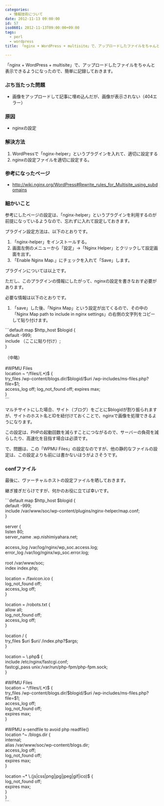 ```yaml
---
categories:
  - 情報技術について
date: 2012-11-13 09:00:00
id: 57
iso8601: 2012-11-13T09:00:00+09:00
tags:
  - perl
  - wordpress
title: 「nginx + WordPress + multisite」で、アップロードしたファイルをちゃんと表示できるようになった

---
```


<p>「nginx + WordPress + multisite」で、アップロードしたファイルをちゃんと表示できるようになったので、簡単に記録しておきます。</p> <h3>ぶち当たった問題</h3> <ul><li>画像をアップロードして記事に埋め込んだが、画像が表示されない（404エラー）</li></ul><h3>原因</h3> <ul><li>nginxの設定</li></ul><h3>解決方法</h3> <ol><li>WordPressで「nginx-helper」というプラグインを入れて、適切に設定する</li><li>nginxの設定ファイルを適切に設定する。</li></ol><h3>参考になったページ</h3> <ul><li><a href="http://wiki.nginx.org/WordPress#Rewrite_rules_for_Multisite_using_subdomains">http://wiki.nginx.org/WordPress#Rewrite_rules_for_Multisite_using_subdomains</a></li></ul><h3>細かいこと</h3> <p>参考にしたページの設定は、「nginx-helper」というプラグインを利用するのが前提になっているようなので、忘れずに入れて設定しておきます。</p> <p>プラグイン設定方法は、以下のとおりです。</p> <ol><li>「nginx-helper」をインストールする。</li><li>画面左側のメニューから「設定」→「Nginx Helper」とクリックして設定画面を出す。</li><li>「Enable Nginx Map.」にチェックを入れて「Save」します。</li></ol><p>プラグインについては以上です。</p> <p>ただし、このプラグインの情報にしたがって、nginxの設定を書きなおす必要があります。</p> <p>必要な情報は以下のとおりです。</p> <ol><li>「save」した後、「Nginx Map」という設定が出てくるので、その中の「Nginx Map path to include in nginx settings」の右側の文字列をコピーして貼り付けます。</li></ol>```default
map $http_host $blogid {<br>    default       -999;<br>    include （ここに貼り付け）;<br>}<br><br>（中略）<br><br>#WPMU Files<br>location ~ ^/files/(.*)$ {<br>    try_files /wp-content/blogs.dir/$blogid/$uri /wp-includes/ms-files.php?file=$1;<br>    access_log off; log_not_found off;      expires max;<br>}<br>
``` <p>マルチサイトにした場合、サイト（ブログ）をごとに$blogidが割り振られますが、サイトのホスト名とIDを紐付けておくことで、nginxで画像を処理できるようになります。</p> <p>この設定は、PHPの起動回数を減らすことにつながるので、サーバーの負荷を減らしたり、高速化を目指す場合は必須です。</p> <p>で、問題は、この「WPMU Files」の設定なのですが、他の静的なファイルの設定は、この設定よりも前には書かないほうがよさそうです。</p> <h3>confファイル</h3> <p>最後に、ヴァーチャルホストの設定ファイルを晒しておきます。</p> <p>継ぎ接ぎだらけですが、何かのお役に立てば幸いです。</p> ```default
map $http_host $blogid {<br>    default       -999;<br>    include       /var/www/soc/wp-content/plugins/nginx-helper/map.conf;<br>}<br><br>server {<br>    listen       80;<br>    server_name  .wp.nishimiyahara.net;<br><br>    access_log /var/log/nginx/wp_soc.access.log;<br>    error_log  /var/log/nginx/wp_soc.error.log;<br><br>    root /var/www/soc;<br>    index index.php;<br><br>    location = /favicon.ico {<br>        log_not_found off;<br>        access_log off;<br>    }<br><br>    location = /robots.txt {<br>        allow all;<br>        log_not_found off;<br>        access_log off;<br>    }<br><br>    location / {<br>        try_files $uri $uri/ /index.php?$args;<br>    }<br><br>    location ~ \.php$ {<br>        include        /etc/nginx/fastcgi.conf;<br>        fastcgi_pass   unix:/var/run/php-fpm/php-fpm.sock;<br>    }<br><br>    #WPMU Files<br>    location ~ ^/files/(.*)$ {<br>        try_files /wp-content/blogs.dir/$blogid/$uri /wp-includes/ms-files.php?file=$1;<br>        access_log off;<br>        log_not_found off;<br>        expires max;<br>    }<br><br>    #WPMU x-sendfile to avoid php readfile()<br>    location ^~ /blogs.dir {<br>        internal;<br>        alias /var/www/soc/wp-content/blogs.dir;<br>        access_log off;<br>        log_not_found off;<br>        expires max;<br>    }<br><br>    location ~* \.(js|css|png|jpg|jpeg|gif|ico)$ {<br>        log_not_found off;<br>        expires max;<br>    }<br>}<br>
```    	